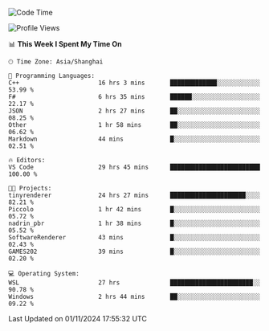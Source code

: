<!--START_SECTION:waka-->
![Code Time](http://img.shields.io/badge/Code%20Time-2%2C106%20hrs%2021%20mins-blue)

![Profile Views](http://img.shields.io/badge/Profile%20Views-0-blue)

📊 **This Week I Spent My Time On** 

```text
🕑︎ Time Zone: Asia/Shanghai

💬 Programming Languages: 
C++                      16 hrs 3 mins       █████████████░░░░░░░░░░░░   53.99 % 
F#                       6 hrs 35 mins       ██████░░░░░░░░░░░░░░░░░░░   22.17 % 
JSON                     2 hrs 27 mins       ██░░░░░░░░░░░░░░░░░░░░░░░   08.25 % 
Other                    1 hr 58 mins        ██░░░░░░░░░░░░░░░░░░░░░░░   06.62 % 
Markdown                 44 mins             █░░░░░░░░░░░░░░░░░░░░░░░░   02.51 % 

🔥 Editors: 
VS Code                  29 hrs 45 mins      █████████████████████████   100.00 % 

🐱‍💻 Projects: 
tinyrenderer             24 hrs 27 mins      █████████████████████░░░░   82.21 % 
Piccolo                  1 hr 42 mins        █░░░░░░░░░░░░░░░░░░░░░░░░   05.72 % 
nadrin_pbr               1 hr 38 mins        █░░░░░░░░░░░░░░░░░░░░░░░░   05.52 % 
SoftwareRenderer         43 mins             █░░░░░░░░░░░░░░░░░░░░░░░░   02.43 % 
GAMES202                 39 mins             █░░░░░░░░░░░░░░░░░░░░░░░░   02.20 % 

💻 Operating System: 
WSL                      27 hrs              ███████████████████████░░   90.78 % 
Windows                  2 hrs 44 mins       ██░░░░░░░░░░░░░░░░░░░░░░░   09.22 % 
```


 Last Updated on 01/11/2024 17:55:32 UTC
<!--END_SECTION:waka-->